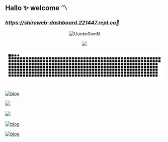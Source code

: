 ## Hallo ✨ welcome 〽️
### ***https://shiroweb-dashboard.221447.repl.co🌸***

<p align="center"><img title="Uunkn0wnN" src="https://media.giphy.com/media/lKpZ5OGoWkI5BkgTWv/giphy.gif"></p>

<div align="center">
  <a href="https://github.com/Uunkn0wnN">
  <img height="180em" src="https://github-readme-stats.vercel.app/api?username=Uunkn0wnN&show_icons=true&theme=dracula&include_all_commits=true&count_private=true"/>
  
![Snake animation](https://github.com/Uunkn0wnN/Uunkn0wnN/blob/output/github-contribution-grid-snake.svg)
</div>
  
[![blog](https://img.shields.io/badge/Whatsapp-25D366?style=for-the-badge&logo=whatsapp&logoColor=white 
)](https://api.whatsapp.com/send?phone=628983755600&text=Hola!%halo%20hai%20😸%20saya%20dari%20GitHub) 
  
<a href="https://instagram.com/22.1447" target="_blank"><img src="https://img.shields.io/badge/-Instagram-%23E4405F?style=for-the-badge&logo=instagram&logoColor=white" target="_blank"></a>

<a href="https://discord.gg/UFTXkxRrWT" target="_blank"><img src="https://img.shields.io/badge/discord-696362?style=for-the-badge&logo=discord&logoColor=white" target="_blank"></a>

  
[![blog](https://img.shields.io/badge/YouTube-FF0000?style=for-the-badge&logo=youtube&logoColor=white)
](https://youtube.com/channel/UC_w0uOuASLUMS5l3XLoB6Wg)

[![blog](https://img.shields.io/twitter/url?label=22_1447&style=social&url=https%3A%2F%2Ftwitter.com%2F22_1447%3Ft%3DWKw6-0TkaGP8QbODUWVgpg%26s%3D08)](https://twitter.com/22_1447?t=WKw6-0TkaGP8QbODUWVgpg&s=08)

